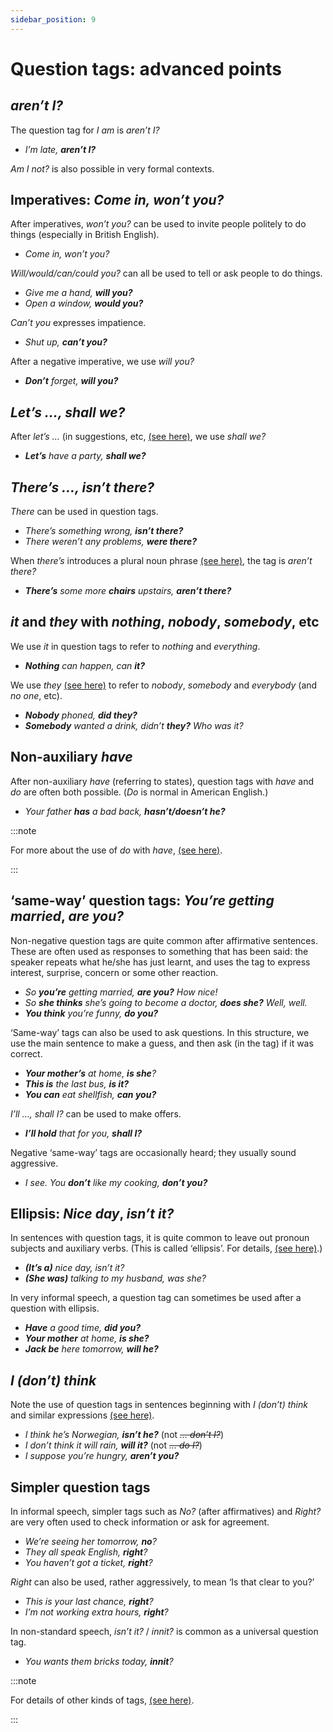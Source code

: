 ```yaml
---
sidebar_position: 9
---
```


# Question tags: advanced points

## *aren’t I?*

The question tag for *I am* is *aren’t I?*

- *I’m late, **aren’t I?***

*Am I not?* is also possible in very formal contexts.

## Imperatives: *Come in, won’t you?*

After imperatives, *won’t you?* can be used to invite people politely to do things (especially in British English).

- *Come in, *won’t you?**

*Will/would/can/could you?* can all be used to tell or ask people to do things.

- *Give me a hand, **will you?***
- *Open a window, **would you?***

*Can’t you* expresses impatience.

- *Shut up, **can’t you?***

After a negative imperative, we use *will you?*

- ***Don’t** forget, **will you?***

## *Let’s …, shall we?*

After *let’s …* (in suggestions, etc, [(see here)](./../basic-clause-types/let-introducing-imperatives), we use *shall we?*

- ***Let’s** have a party, **shall we?***

## *There’s …, isn’t there?*

*There* can be used in question tags.

- *There’s something wrong, **isn’t there?***
- *There weren’t any problems, **were there?***

When *there’s* introduces a plural noun phrase [(see here)](./../nouns-and-noun-phrases-agreement/mixed-singular-and-plural-other-structures#here-s-there-s-and-where-s), the tag is *aren’t there?*

- ***There’s** some more **chairs** upstairs, **aren’t there?***

## *it* and *they* with *nothing*, *nobody*, *somebody*, etc

We use *it* in question tags to refer to *nothing* and *everything*.

- ***Nothing** can happen, can **it?***

We use *they* [(see here)](./../pronouns/singular-they) to refer to *nobody*, *somebody* and *everybody* (and *no one*, etc).

- ***Nobody** phoned, **did they?***
- ***Somebody** wanted a drink, didn’t **they?** Who was it?*

## Non-auxiliary *have*

After non-auxiliary *have* (referring to states), question tags with *have* and *do* are often both possible. (*Do* is normal in American English.)

- *Your father **has** a bad back, **hasn’t/doesn’t he?***

:::note

For more about the use of *do* with *have*, [(see here)](./../be-have-and-do/have-actions).

:::

## ‘same-way’ question tags: *You’re getting married*, *are you?*

Non-negative question tags are quite common after affirmative sentences. These are often used as responses to something that has been said: the speaker repeats what he/she has just learnt, and uses the tag to express interest, surprise, concern or some other reaction.

- *So **you’re** getting married, **are you?** How nice!*
- *So **she thinks** she’s going to become a doctor, **does she?** Well, well.*
- ***You think** you’re funny, **do you?***

‘Same-way’ tags can also be used to ask questions. In this structure, we use the main sentence to make a guess, and then ask (in the tag) if it was correct.

- ***Your mother’s** at home, **is she**?*
- ***This is** the last bus, **is it?***
- ***You can** eat shellfish, **can you?***

*I’ll …, shall I?* can be used to make offers.

- ***I’ll hold** that for you, **shall I?***

Negative ‘same-way’ tags are occasionally heard; they usually sound aggressive.

- *I see. You **don’t** like my cooking, **don’t you?***

## Ellipsis: *Nice day*, *isn’t it?*

In sentences with question tags, it is quite common to leave out pronoun subjects and auxiliary verbs. (This is called ‘ellipsis’. For details, [(see here)](./../information-structure/ellipsis-at-the-beginning-of-a-sentence).)

- ***(It’s a)** nice day, isn’t it?*
- ***(She was)** talking to my husband, was she?*

In very informal speech, a question tag can sometimes be used after a question with ellipsis.

- ***Have** a good time, **did you?***
- ***Your mother** at home, **is she?***
- ***Jack be** here tomorrow, **will he?***

## *I (don’t) think*

Note the use of question tags in sentences beginning with *I (don’t) think* and similar expressions [(see here)](./../information-structure/ellipsis-at-the-beginning-of-a-sentence).

- *I think he’s Norwegian, **isn’t he?*** (not *~~… don’t I?~~*)
- *I don’t think it will rain, **will it?*** (not *~~… do I?~~*)
- *I suppose you’re hungry, **aren’t you?***

## Simpler question tags

In informal speech, simpler tags such as *No?* (after affirmatives) and *Right?* are very often used to check information or ask for agreement.

- *We’re seeing her tomorrow, **no**?*
- *They all speak English, **right**?*
- *You haven’t got a ticket, **right**?*

*Right* can also be used, rather aggressively, to mean ‘Is that clear to you?’

- *This is your last chance, **right**?*
- *I’m not working extra hours, **right**?*

In non-standard speech, *isn’t it?* / *innit?* is common as a universal question tag.

- *You wants them bricks today, **innit**?*

:::note

For details of other kinds of tags, [(see here)](./spoken-sentence-structure).

:::
